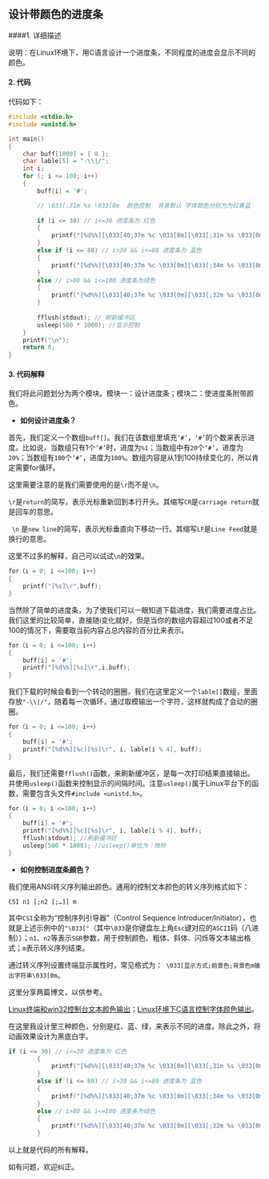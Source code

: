## 设计带颜色的进度条

####1. 详细描述

说明：在Linux环境下，用C语言设计一个进度条，不同程度的进度会显示不同的颜色。

#### 2. 代码

代码如下：

~~~c
#include <stdio.h>
#include <unistd.h>

int main()
{
	char buff[1000] = { 0 };
	char lable[5] = "-\\|/";
	int i;
	for (; i <= 100; i++)
	{
		buff[i] = '#';

		// \033[;31m %s \033[0m  颜色控制  背景默认 字体颜色分别为为红黄蓝
        
		if (i <= 30) // i<=30 进度条为 红色
		{
			printf("[%d%%][\033[40;37m %c \033[0m][\033[;31m %s \033[0m]\r", i, lable[i % 4], buff);
		}
		else if (i <= 80) // i>30 && i<=80 进度条为 蓝色
		{
			printf("[%d%%][\033[40;37m %c \033[0m][\033[;34m %s \033[0m]\r", i, lable[i % 4], buff);
		}
		else // i>80 && i<=100 进度条为绿色
		{
			printf("[%d%%][\033[40;37m %c \033[0m][\033[;32m %s \033[0m]\r", i, lable[i % 4], buff);			 
		}
        
		fflush(stdout); // 刷新缓冲区
		usleep(500 * 1000); //显示控制
 	}
	printf("\n");
	return 0;
}
~~~



#### 3. 代码解释

我们将此问题划分为两个模块。模块一：设计进度条；模块二：使进度条附带颜色。

* **如何设计进度条？**

首先，我们定义一个数组`buff[]`。我们在该数组里填充`‘#’`，`‘#’`的个数来表示进度。比如说，当数组只有1个`‘#’`时，进度为`%1`；当数组中有`20`个`‘#’`，进度为`20%`；当数组有`100`个`‘#’`，进度为`100%`。数组内容是从1到100持续变化的，所以肯定需要for循环。

这里需要注意的是我们需要使用的是`\r`而不是`\n`。

` \r `是`return`的简写，表示光标重新回到本行开头。其缩写`CR`是`carriage return`就是回车的意思。

` \n` 是`new line`的简写，表示光标垂直向下移动一行。其缩写`LF`是`Line Feed`就是换行的意思。

这里不过多的解释，自己可以试试`\n`的效果。

~~~c
for（i = 0; i <=100; i++）
{
    printf("[%s]\r",buff);
}
~~~

当然除了简单的进度条，为了使我们可以一眼知道下载进度，我们需要进度占比。我们这里的比较简单，直接随i变化就好，但是当你的数组内容超过100或者不足100的情况下，需要取当前内容占总内容的百分比来表示。

~~~C
for（i = 0; i <=100; i++）
{
	buff[i] = '#';
    printf("[%d%%][%s]\r",i,buff);
}
~~~

我们下载的时候会看到一个转动的圈圈，我们在这里定义一个`lable[]`数组，里面存放`"-\\|/"`，随着每一次循环，通过取模输出一个字符，这样就构成了会动的圈圈。

~~~C
for（i = 0; i <=100; i++）
{
	buff[i] = '#';
    printf("[%d%%][%c][%s]\r", i, lable[i % 4], buff);
}
~~~

最后，我们还需要`fflush()`函数，来刷新缓冲区，是每一次打印结果直接输出。并使用`usleep()`函数来控制显示的间隔时间。注意`usleep()`属于Linux平台下的函数，需要包含头文件`#include <unistd.h>`。

~~~c
for（i = 0; i <=100; i++）
{
	buff[i] = '#';
    printf("[%d%%][%c][%s]\r", i, lable[i % 4], buff);
    fflush(stdout); //刷新缓冲区
	usleep(500 * 1000); //usleep()单位为：微秒 
}
~~~

* **如何控制进度条颜色？**

我们使用ANSI转义序列输出颜色。通用的控制文本颜色的转义序列格式如下：

`CSI n1 [;n2 [;…]] m`

其中`CSI`全称为“控制序列引导器”（Control Sequence Introducer/Initiator），也就是上述示例中的`"\033["`（其中`\033`是你键盘左上角`Esc`键对应的`ASCII`码（八进制））；`n1`、`n2`等表示`SGR`参数，用于控制颜色、粗体、斜体、闪烁等文本输出格式；`m`表示转义序列结束。

通过转义序列设置终端显示属性时，常见格式为：` \033[显示方式;前景色;背景色m输出字符串\033[0m`。

这里分享两篇博文，以供参考。

[Linux终端和win32控制台文本颜色输出](https://www.cnblogs.com/crabxx/p/4046498.html)；[Linux环境下C语言控制字体颜色输出](https://blog.csdn.net/archelogos/article/details/80909869)。

在这里我设计里三种颜色，分别是红、蓝、绿，来表示不同的进度。除此之外，将动画效果设计为黑底白字。

~~~c
if (i <= 30) // i<=30 进度条为 红色
		{
			printf("[%d%%][\033[40;37m %c \033[0m][\033[;31m %s \033[0m]\r", i, lable[i % 4], buff);
		}
		else if (i <= 80) // i>30 && i<=80 进度条为 蓝色
		{
			printf("[%d%%][\033[40;37m %c \033[0m][\033[;34m %s \033[0m]\r", i, lable[i % 4], buff);
		}
		else // i>80 && i<=100 进度条为绿色
		{
			printf("[%d%%][\033[40;37m %c \033[0m][\033[;32m %s \033[0m]\r", i, lable[i % 4], buff);			 
		}
~~~

以上就是代码的所有解释。

如有问题，欢迎纠正。
